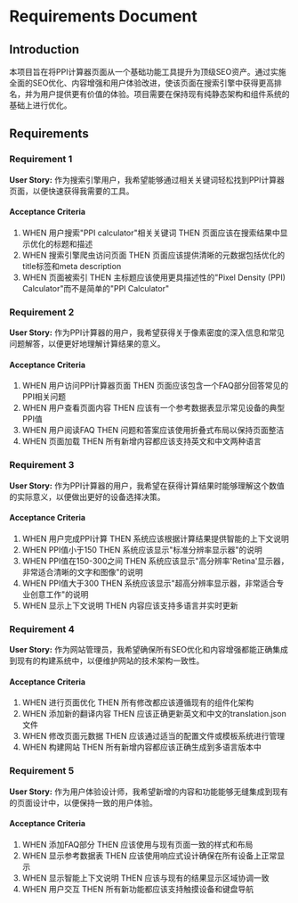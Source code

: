 # Requirements Document

## Introduction

本项目旨在将PPI计算器页面从一个基础功能工具提升为顶级SEO资产。通过实施全面的SEO优化、内容增强和用户体验改进，使该页面在搜索引擎中获得更高排名，并为用户提供更有价值的体验。项目需要在保持现有纯静态架构和组件系统的基础上进行优化。

## Requirements

### Requirement 1

**User Story:** 作为搜索引擎用户，我希望能够通过相关关键词轻松找到PPI计算器页面，以便快速获得我需要的工具。

#### Acceptance Criteria

1. WHEN 用户搜索"PPI calculator"相关关键词 THEN 页面应该在搜索结果中显示优化的标题和描述
2. WHEN 搜索引擎爬虫访问页面 THEN 页面应该提供清晰的元数据包括优化的title标签和meta description
3. WHEN 页面被索引 THEN 主标题应该使用更具描述性的"Pixel Density (PPI) Calculator"而不是简单的"PPI Calculator"

### Requirement 2

**User Story:** 作为PPI计算器的用户，我希望获得关于像素密度的深入信息和常见问题解答，以便更好地理解计算结果的意义。

#### Acceptance Criteria

1. WHEN 用户访问PPI计算器页面 THEN 页面应该包含一个FAQ部分回答常见的PPI相关问题
2. WHEN 用户查看页面内容 THEN 应该有一个参考数据表显示常见设备的典型PPI值
3. WHEN 用户阅读FAQ THEN 问题和答案应该使用折叠式布局以保持页面整洁
4. WHEN 页面加载 THEN 所有新增内容都应该支持英文和中文两种语言

### Requirement 3

**User Story:** 作为PPI计算器的用户，我希望在获得计算结果时能够理解这个数值的实际意义，以便做出更好的设备选择决策。

#### Acceptance Criteria

1. WHEN 用户完成PPI计算 THEN 系统应该根据计算结果提供智能的上下文说明
2. WHEN PPI值小于150 THEN 系统应该显示"标准分辨率显示器"的说明
3. WHEN PPI值在150-300之间 THEN 系统应该显示"高分辨率'Retina'显示器，非常适合清晰的文字和图像"的说明
4. WHEN PPI值大于300 THEN 系统应该显示"超高分辨率显示器，非常适合专业创意工作"的说明
5. WHEN 显示上下文说明 THEN 内容应该支持多语言并实时更新

### Requirement 4

**User Story:** 作为网站管理员，我希望确保所有SEO优化和内容增强都能正确集成到现有的构建系统中，以便维护网站的技术架构一致性。

#### Acceptance Criteria

1. WHEN 进行页面优化 THEN 所有修改都应该遵循现有的组件化架构
2. WHEN 添加新的翻译内容 THEN 应该正确更新英文和中文的translation.json文件
3. WHEN 修改页面元数据 THEN 应该通过适当的配置文件或模板系统进行管理
4. WHEN 构建网站 THEN 所有新增内容都应该正确生成到多语言版本中

### Requirement 5

**User Story:** 作为用户体验设计师，我希望新增的内容和功能能够无缝集成到现有的页面设计中，以便保持一致的用户体验。

#### Acceptance Criteria

1. WHEN 添加FAQ部分 THEN 应该使用与现有页面一致的样式和布局
2. WHEN 显示参考数据表 THEN 应该使用响应式设计确保在所有设备上正常显示
3. WHEN 显示智能上下文说明 THEN 应该与现有的结果显示区域协调一致
4. WHEN 用户交互 THEN 所有新功能都应该支持触摸设备和键盘导航